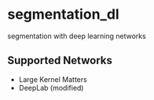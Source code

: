# segmentation_dl
segmentation with deep learning networks


## Supported Networks

* Large Kernel Matters
* DeepLab (modified)
